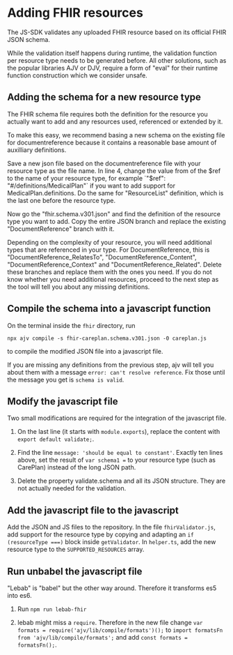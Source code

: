 # Adding FHIR resources

The JS-SDK validates any uploaded FHIR resource based on its official FHIR JSON schema.

While the validation itself happens during runtime, the validation function per resource type needs to be generated before. All other solutions, such as the popular libraries AJV or DJV, require a form of "eval" for their runtime function construction which we consider unsafe.

## Adding the schema for a new resource type

The FHIR schema file requires both the definition for the resource you actually want to add and any resources used, referenced or extended by it.

To make this easy, we recommend basing a new schema on the existing file for documentreference because it contains a reasonable base amount of auxilliary definitions.

Save a new json file based on the documentreference file with your resource type as the file name. In line 4, change the value from of the $ref to the name of your resource type, for example `"$ref": "#/definitions/MedicalPlan"` if you want to add support for MedicalPlan.definitions. Do the same for "ResourceList" definition, which is the last one before the resource type.

Now go the "fhir.schema.v301.json" and find the definition of the resource type you want to add. Copy the entire JSON branch and replace the existing "DocumentReference" branch with it.

Depending on the complexity of your resource, you will need additional types that are referenced in your type. For DocumentReference, this is "DocumentReference_RelatesTo", "DocumentReference_Content", "DocumentReference_Context" and "DocumentReference_Related". Delete these branches and replace them with the ones you need. If you do not know whether you need additional resources, proceed to the next step as the tool will tell you about any missing definitions.

## Compile the schema into a javascript function

On the terminal inside the `fhir` directory, run

```npx ajv compile -s fhir-careplan.schema.v301.json -0 careplan.js```

to compile the modified JSON file into a javascript file.

If you are missing any definitions from the previous step, ajv will tell you about them with a message `error: can't resolve reference`. Fix those until the message you get is `schema is valid`.

## Modify the javascript file

Two small modifications are required for the integration of the javascript file.

1. On the last line (it starts with `module.exports`), replace the content with `export default validate;`.

2. Find the line `message: 'should be equal to constant'`. Exactly ten lines above, set the result of `var schema1 =` to your resource type (such as CarePlan) instead of the long JSON path.

3. Delete the property validate.schema and all its JSON structure. They are not actually needed for the validation.

## Add the javascript file to the javascript

Add the JSON and JS files to the repository. In the file `fhirValidator.js`, add support  for the resource type by copying and adapting an `if (resourceType ===)` block inside `getValidator`. In `helper.ts`, add the new resource type to the `SUPPORTED_RESOURCES` array.

## Run unbabel the javascript file

"Lebab" is "babel" but the other way around. Therefore it transforms es5 into es6.

1. Run `npm run lebab-fhir`

2. lebab might miss a `require`. Therefore in the new file change `var formats = require('ajv/lib/compile/formats')();` to `import formatsFn from 'ajv/lib/compile/formats';` and add `const formats = formatsFn();`.
